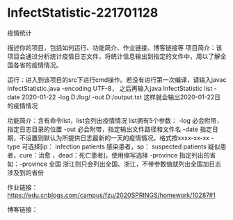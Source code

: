 # InfectStatistic-221701128
疫情统计

描述你的项目，包括如何运行、功能简介、作业链接、博客链接等
项目简介：该项目会通过分析统计疫情日志文件，将统计信息输出到指定的文件中，用以了解全国各省的疫情情况。

运行：进入到该项目的src下进行cmd操作。若没有进行第一次编译，请输入javac InfectStatistic.java -encoding UTF-8，
          之后再输入java InfectStatistic list -date 2020-01-22 -log D:/log/ -out D:/output.txt 这样就会输出2020-01-22日的疫情情况

功能简介：含有命令list，list会列出疫情情况
                 list拥有5个参数： 
                 -log 必会附带，指定日志目录的位置
	 -out 必会附带，指定输出文件路径和文件名
	 -date 指定日期，不设置则默认为所提供日志最新的一天的疫情情况，格式按xxxx-xx-xx
	 -type 可选择[ip： infection patients 感染患者，sp： suspected patients 疑似患者，cure：治愈 ，dead：死亡患者]，使用缩写选择
	 -province 指定列出的省 如：-province 全国 浙江则只会列出全国、浙江，不带参数值就列出全国加日志涉及到的省份

作业链接：https://edu.cnblogs.com/campus/fzu/2020SPRINGS/homework/10287#1

博客链接：